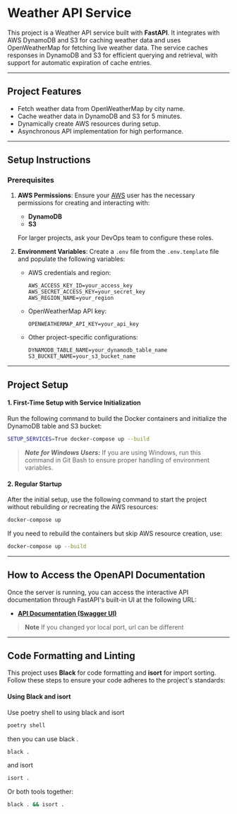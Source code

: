 # Weather API Service

This project is a Weather API service built with **FastAPI**. It integrates with AWS DynamoDB and S3 for caching weather data and uses OpenWeatherMap for fetching live weather data. The service caches responses in DynamoDB and S3 for efficient querying and retrieval, with support for automatic expiration of cache entries.

---
## Project Features

- Fetch weather data from OpenWeatherMap by city name.
- Cache weather data in DynamoDB and S3 for 5 minutes.
- Dynamically create AWS resources during setup.
- Asynchronous API implementation for high performance.

---
## Setup Instructions

### Prerequisites

1. **AWS Permissions**:
   Ensure your [AWS](https://eu-north-1.signin.aws.amazon.com/) user has the necessary permissions for creating and interacting with:
   - **DynamoDB**
   - **S3**

  
   For larger projects, ask your DevOps team to configure these roles.


2. **Environment Variables**:
   Create a `.env` file from the `.env.template` file and populate the following variables:
   - AWS credentials and region:
     ```text
     AWS_ACCESS_KEY_ID=your_access_key
     AWS_SECRET_ACCESS_KEY=your_secret_key
     AWS_REGION_NAME=your_region
     ```
   - OpenWeatherMap API key:
     ```text
     OPENWEATHERMAP_API_KEY=your_api_key
     ```
   - Other project-specific configurations:
     ```text
     DYNAMODB_TABLE_NAME=your_dynamodb_table_name
     S3_BUCKET_NAME=your_s3_bucket_name
     ```

---

## Project Setup

#### 1. First-Time Setup with Service Initialization

Run the following command to build the Docker containers and initialize the DynamoDB table and S3 bucket:

```bash
SETUP_SERVICES=True docker-compose up --build
```

 > **_Note for Windows Users:_** If you are using Windows, run this command in Git Bash to 
ensure proper handling of environment variables.

#### 2. Regular Startup

After the initial setup, use the following command to start the project without rebuilding or recreating the AWS resources:

```bash
docker-compose up
```

If you need to rebuild the containers but skip AWS resource creation, use:

```bash
docker-compose up --build
```
---
## How to Access the OpenAPI Documentation

Once the server is running, you can access the interactive API documentation through FastAPI's built-in UI at the following URL:

- **[API Documentation (Swagger UI)](http://localhost:5000/docs#/)**

> **Note** If you changed yor local port, url can be different

---

## Code Formatting and Linting

This project uses **Black** for code formatting and **isort** for import sorting. Follow these steps to ensure your code adheres to the project's standards:

#### Using Black and isort

Use poetry shell to using black and isort
```bash
poetry shell
```

then you can use black .
```bash
black .
```
and isort
```bash
isort .
```

Or both tools together:
```bash
black . && isort .
```